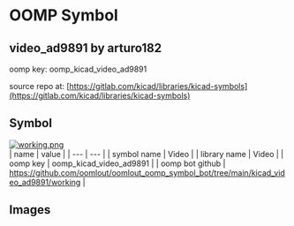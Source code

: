 # OOMP Symbol  
## video_ad9891  by arturo182  
  
oomp key: oomp_kicad_video_ad9891  
  
source repo at: [https://gitlab.com/kicad/libraries/kicad-symbols](https://gitlab.com/kicad/libraries/kicad-symbols)  
## Symbol  
  
[![working.png](working_600.png)](working.png)  
| name | value | 
| --- | --- | 
| symbol name | Video | 
| library name | Video | 
| oomp key | oomp_kicad_video_ad9891 | 
| oomp bot github | https://github.com/oomlout/oomlout_oomp_symbol_bot/tree/main/kicad_video_ad9891/working | 
## Images  
